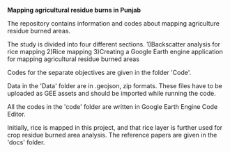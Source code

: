 
**Mapping agricultural residue burns in Punjab**

The repository contains information and codes about mapping agriculture residue burned areas.

The study is divided into four different sections. 
1)Backscatter analysis for rice mapping
2)Rice mapping
3)Creating a Google Earth engine application for mapping agricultural residue burned areas

Codes for the separate objectives are given in the folder 'Code'.

Data in the 'Data' folder are in .geojson, zip formats. These files have to be uploaded as GEE assets and should be imported while running the code.

All the codes in the 'code' folder are written in Google Earth Engine Code Editor.

Initially, rice is mapped in this project, and that rice layer is further used for crop residue burned area analysis. The reference papers are given in the 'docs' folder.
